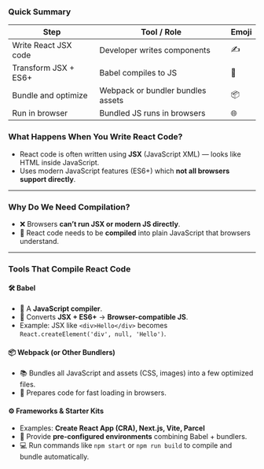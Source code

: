 ### Quick Summary

| Step                 | Tool / Role                       | Emoji |
| -------------------- | --------------------------------- | ----- |
| Write React JSX code | Developer writes components       | ✍️    |
| Transform JSX + ES6+ | Babel compiles to JS              | 🔧    |
| Bundle and optimize  | Webpack or bundler bundles assets | 📦    |
| Run in browser       | Bundled JS runs in browsers       | 🌐    |
### What Happens When You Write React Code?

- React code is often written using **JSX** (JavaScript XML) — looks like HTML inside JavaScript.
- Uses modern JavaScript features (ES6+) which **not all browsers support directly**.

---
###  Why Do We Need Compilation?

- ❌ Browsers **can’t run JSX or modern JS directly**.
- 🔄 React code needs to be **compiled** into plain JavaScript that browsers understand.

---
###  Tools That Compile React Code

#### 🛠️ Babel

- 🔧 A **JavaScript compiler**.
- 🔄 Converts **JSX + ES6+** → **Browser-compatible JS**.
- Example: JSX like `<div>Hello</div>` becomes `React.createElement('div', null, 'Hello')`.

#### 📦 Webpack (or Other Bundlers)

- 📚 Bundles all JavaScript and assets (CSS, images) into a few optimized files.
- 🚀 Prepares code for fast loading in browsers.

#### ⚙️ Frameworks & Starter Kits

- Examples: **Create React App (CRA), Next.js, Vite, Parcel**
- 🎯 Provide **pre-configured environments** combining Babel + bundlers.
- 💻 Run commands like `npm start` or `npm run build` to compile and bundle automatically.

